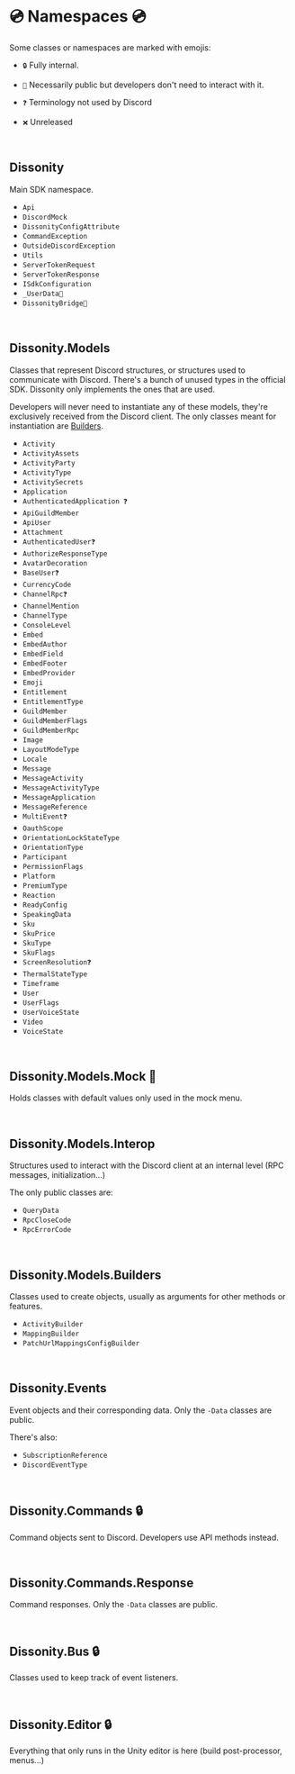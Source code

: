 # 💿 Namespaces 💿

Some classes or namespaces are marked with emojis:
- `🔒` Fully internal.

- `🔑` Necessarily public but developers don't need to interact with it.

- `❓` Terminology not used by Discord

- `❌` Unreleased

<br>

## Dissonity

Main SDK namespace.
- `Api`
- `DiscordMock`
- `DissonityConfigAttribute`
- `CommandException`
- `OutsideDiscordException`
- `Utils`
- `ServerTokenRequest`
- `ServerTokenResponse`
- `ISdkConfiguration`
- `_UserData🔑`
- `DissonityBridge🔑`

<br>

## Dissonity.Models

Classes that represent Discord structures, or structures used to communicate with Discord. There's a bunch of unused types in the official SDK. Dissonity only implements the ones that are used.

Developers will never need to instantiate any of these models, they're exclusively received from the Discord client. The only classes meant for instantiation are [Builders](https://github.com/Furnyr/Dissonity/wiki/Namespaces#dissonitymodelsbuilders).

- `Activity`
- `ActivityAssets`
- `ActivityParty`
- `ActivityType`
- `ActivitySecrets`
- `Application`
- `AuthenticatedApplication ❓`
- `ApiGuildMember`
- `ApiUser`
- `Attachment`
- `AuthenticatedUser❓`
- `AuthorizeResponseType`
- `AvatarDecoration`
- `BaseUser❓`
- `CurrencyCode`
- `ChannelRpc❓`
- `ChannelMention`
- `ChannelType`
- `ConsoleLevel`
- `Embed`
- `EmbedAuthor`
- `EmbedField`
- `EmbedFooter`
- `EmbedProvider`
- `Emoji`
- `Entitlement`
- `EntitlementType`
- `GuildMember`
- `GuildMemberFlags`
- `GuildMemberRpc`
- `Image`
- `LayoutModeType`
- `Locale`
- `Message`
- `MessageActivity`
- `MessageActivityType`
- `MessageApplication`
- `MessageReference`
- `MultiEvent❓`
- `OauthScope`
- `OrientationLockStateType`
- `OrientationType`
- `Participant`
- `PermissionFlags`
- `Platform`
- `PremiumType`
- `Reaction`
- `ReadyConfig`
- `SpeakingData`
- `Sku`
- `SkuPrice`
- `SkuType`
- `SkuFlags`
- `ScreenResolution❓`
- `ThermalStateType`
- `Timeframe`
- `User`
- `UserFlags`
- `UserVoiceState`
- `Video`
- `VoiceState`

<br>

## Dissonity.Models.Mock 🔑

Holds classes with default values only used in the mock menu.

<br>

## Dissonity.Models.Interop

Structures used to interact with the Discord client at an internal level (RPC messages, initialization...)

The only public classes are:
- `QueryData`
- `RpcCloseCode`
- `RpcErrorCode`

<br>

## Dissonity.Models.Builders

Classes used to create objects, usually as arguments for other methods or features.

- `ActivityBuilder`
- `MappingBuilder`
- `PatchUrlMappingsConfigBuilder`

<br>

## Dissonity.Events

Event objects and their corresponding data. Only the `-Data` classes are public.

There's also:

- `SubscriptionReference`
- `DiscordEventType`

<br>

## Dissonity.Commands 🔒

Command objects sent to Discord. Developers use API methods instead.

<br>

## Dissonity.Commands.Response

Command responses. Only the `-Data` classes are public.

<br>

## Dissonity.Bus 🔒

Classes used to keep track of event listeners.

<br>

## Dissonity.Editor 🔒

Everything that only runs in the Unity editor is here (build post-processor, menus...)